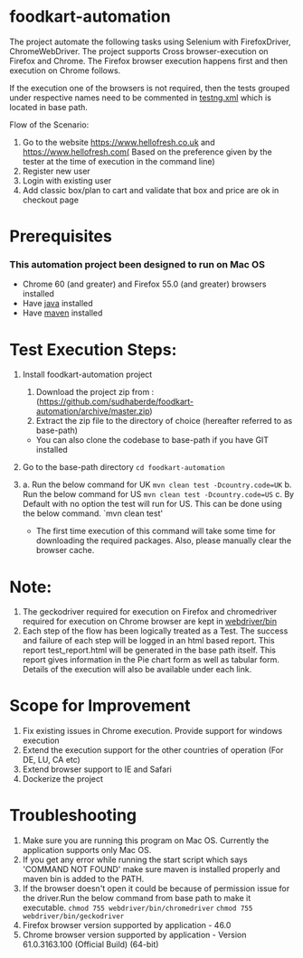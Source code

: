 # foodkart-automation

The project automate the following tasks using Selenium with  FirefoxDriver, ChromeWebDriver. The project supports Cross browser-execution on Firefox and Chrome. The Firefox browser execution happens first and then execution on Chrome follows.
   
If the execution one of the browsers is not required, then the tests grouped under respective names need to be commented in [testng.xml](testng.xml) which is located in base path.

Flow of the Scenario:
1. Go to the website https://www.hellofresh.co.uk and https://www.hellofresh.com( Based on the preference given by the tester at the time of execution in the command line)
2. Register new user
3. Login with existing user
4. Add classic box/plan to cart and validate that box and price are ok in checkout page

# Prerequisites 
### This automation project been designed to run on Mac OS ###
* Chrome 60 (and greater) and Firefox 55.0 (and greater) browsers installed
* Have [java](http://www.oracle.com/technetwork/java/javase/downloads/index.html) installed
* Have [maven](http://maven.apache.org/) installed

# Test Execution Steps:
1. Install foodkart-automation project
	1. Download the project zip from :(https://github.com/sudhaberde/foodkart-automation/archive/master.zip)
	2. Extract the zip file to the directory of choice (hereafter referred to as base-path)
	* You can also clone the codebase to base-path if you have GIT installed
2. Go to the base-path directory 
	`cd foodkart-automation`
3. a. Run the  below command for UK
   `mvn clean test -Dcountry.code=UK`
   b. Run the  below command for US
   `mvn clean test -Dcountry.code=US`
   c. By Default with no option the test will run for US. This can be done using the below command.
   `mvn clean test'
	
	* The first time execution of this command will take some time for downloading the required packages. Also, please manually clear the browser cache.

# Note:
1. The geckodriver required for execution on Firefox and chromedriver required for execution on Chrome browser are kept in [webdriver/bin](webdriver/bin)
2. Each step of the flow has been logically treated as a Test. The success and failure of each step will be logged in an html based report. This report test_report.html will be generated in the base path itself. This report gives information in the Pie chart form as well as tabular form. Details of the execution will also be available under each link.

# Scope for Improvement
1. Fix existing issues in Chrome execution. Provide support for windows execution
2. Extend the execution support for the other countries of operation (For DE, LU, CA etc)
3. Extend browser support to IE and Safari
4. Dockerize the project

# Troubleshooting
1. Make sure you are running this program on Mac OS. Currently the application supports only Mac OS.
2. If you get any error  while running the start script which says 'COMMAND NOT FOUND' make sure maven is installed properly and maven bin is added to the PATH.
3. If the browser doesn't open it could be because of permission issue for the driver.Run the below command from base path to make it executable.
`chmod 755 webdriver/bin/chromedriver`
`chmod 755 webdriver/bin/geckodriver`
4. Firefox browser version supported by application - 46.0
5. Chrome browser version supported by application - Version 61.0.3163.100 (Official Build) (64-bit)



